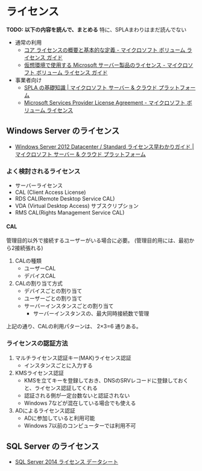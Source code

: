 # ライセンス

**TODO: 以下の内容を読んで、まとめる**
特に、SPLAまわりはまだ読んでない

- 通常の利用
    - [コア ライセンスの概要と基本的な定義 - マイクロソフト ボリューム ライセンス ガイド](https://www.microsoft.com/ja-jp/licensing/about-licensing/briefs/licensing-by-cores.aspx)
    - [仮想環境で使用する Microsoft サーバー製品のライセンス - マイクロソフト ボリューム ライセンス ガイド](https://www.microsoft.com/ja-jp/licensing/about-licensing/briefs/virtual-licensing.aspx)
- 事業者向け
    - [SPLA の基礎知識 | マイクロソフト サーバー & クラウド プラットフォーム](http://www.microsoft.com/ja-jp/server-cloud/windows-server/licenseguide/spla-01.aspx)
    - [Microsoft Services Provider License Agreement - マイクロソフト ボリューム ライセンス](https://www.microsoft.com/ja-jp/licensing/licensing-options/spla-program.aspx#tab=1)

## Windows Server のライセンス
- [Windows Server 2012 Datacenter / Standard ライセンス早わかりガイド | マイクロソフト サーバー & クラウド プラットフォーム](https://www.microsoft.com/ja-jp/server-cloud/windows-server/licenseguide/default.aspx)

### よく検討されるライセンス
- サーバーライセンス
- CAL (Client Access License)
- RDS CAL(Remote Desktop Service CAL)
- VDA (Virtual Desktop Access) サブスクリプション
- RMS CAL(Rights Management Service CAL)

#### CAL
管理目的以外で接続するユーザーがいる場合に必要。
(管理目的用には、最初から2接続張れる)

1. CALの種類
    - ユーザーCAL
    - デバイスCAL
2. CALの割り当て方式
    - デバイスごとの割り当て
    - ユーザーごとの割り当て
    - サーバーインスタンスごとの割り当て
        + サーバーインスタンスの、最大同時接続数で管理

上記の通り、CALの利用パターンは、 2×3=6 通りある。

### ライセンスの認証方法

1. マルチライセンス認証キー(MAK)ライセンス認証
    + インスタンスごとに入力する
2. KMSライセンス認証
    + KMSを立てキーを登録しておき、DNSのSRVレコードに登録しておくと、ライセンス認証してくれる
    + 認証される側が一定台数ないと認証されない
    + Windows 7などが混在している場合でも使える
3. ADによるライセンス認証
    + ADに参加していると利用可能
    + Windows 7以前のコンピューターでは利用不可

## SQL Server のライセンス
- [SQL Server 2014 ライセンス データシート](http://download.microsoft.com/download/c/b/0/cb0931b5-5b44-4a6a-afb7-befb81ae409f/SQL_Server_2014_Licensing_Datasheet-JP.PDF)


